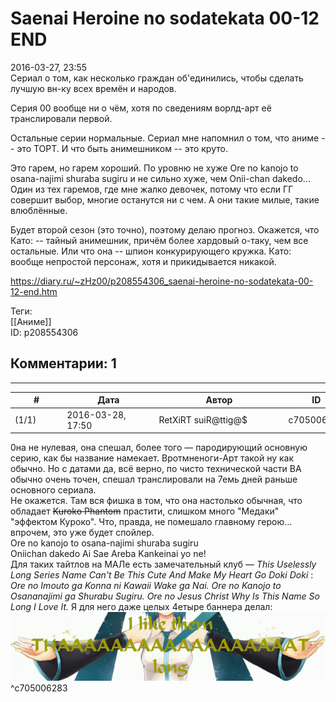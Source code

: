 Saenai Heroine no sodatekata 00-12 END
======================================

  
2016-03-27, 23:55  
 Сериал о том, как несколько граждан об'единились, чтобы сделать лучшую вн-ку всех времён и народов.   
   
 Серия 00 вообще ни о чём, хотя по сведениям ворлд-арт её транслировали первой.   
   
 Остальные серии нормальные. Сериал мне напомнил о том, что аниме -- это ТОРТ. И что быть анимешником -- это круто.   
   
 Это гарем, но гарем хороший. По уровню не хуже Ore no kanojo to osana-najimi shuraba sugiru и не сильно хуже, чем Onii-chan dakedo... Один из тех гаремов, где мне жалко девочек, потому что если ГГ совершит выбор, многие останутся ни с чем. А они такие милые, такие влюблённые.   
   
 Будет второй сезон (это точно), поэтому делаю прогноз. Окажется, что Като: -- тайный анимешник, причём более хардовый о-таку, чем все остальные. Или что она -- шпион конкурирующего кружка. Като: вообще непростой персонаж, хотя и прикидывается никакой.   
  
<https://diary.ru/~zHz00/p208554306_saenai-heroine-no-sodatekata-00-12-end.htm>  
  
Теги:  
[[Аниме]]  
ID: p208554306  


Комментарии: 1
--------------

  


---



|         #         |              Дата              |                     Автор                     |           ID           |
| --- | --- | --- | --- |
| (1/1) | 2016-03-28, 17:50 | RetXiRT suiR@ttig@$ | c705006283 |

  
  0на не нулевая, она спешал, более того — пародирующий основную серию, как бы название намекает. Вротмненоги-Арт такой ну как обычно. Но с датами да, всё верно, по чисто технической части ВА обычно очень точен, спешал транслировали на 7емь дней раньше основного сериала.   
 Не окажется. Там вся фишка в том, что она настолько обычная, что обладает  ~~Kuroko Phantom~~   прастити, слишком много "Медаки"  "эффектом Куроко". Что, правда, не помешало главному герою… впрочем, это уже будет спойлер.   
   Ore no kanojo to osana-najimi shuraba sugiru   
 Oniichan dakedo Ai Sae Areba Kankeinai yo ne!    
 Для таких тайтлов на МАЛе есть замечательный клуб —  *This Uselessly Long Series Name Can't Be This Cute And Make My Heart Go Doki Doki*  :   
   *Ore no Imouto ga Konna ni Kawaii Wake ga Nai. Ore no Kanojo to Osananajimi ga Shurabu Sugiru. Ore no Jesus Christ Why Is This Name So Long I Love It.*   Я для него даже целых 4етыре баннера делал:   
 ![](pics/VHJWEGA.gif)    
 ^c705006283